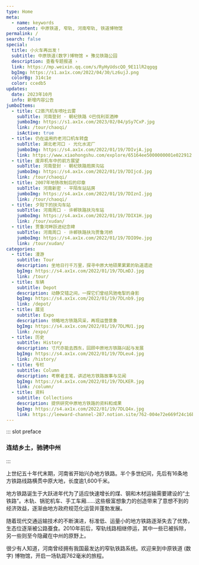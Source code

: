 ```yaml
---
type: Home
meta:
  - name: keywords
    content: 中原铁道, 窄轨, 河南窄轨, 铁道博物馆
permalink: /
search: false
special:
  title: 小火车再出发！
  subtitle: 中原铁道(数字)博物馆 × 豫见铁路公园
  description: 查看专题报道 ›
  link: https://mp.weixin.qq.com/s/RyHyUdscQO_9E11lR2qgqg
  bgImg: https://s1.ax1x.com/2022/04/30/Lz6ujJ.png
  colorBg: 314c1e
  color: ccedb5
updates:
  date: 2023年10月
  info: 新增内容公告
jumboItems:
  - title: C2蒸汽机车喷吐云雾
    subTitle: 河南登封 · 朝杞铁路 ©巴伐利亚酒神
    jumboImg: https://s1.ax1x.com/2023/02/04/pSy7CxP.jpg
    link: /tour/chaoqi/
    isActive: true
  - title: 仍在运用的老河口机车转盘
    subTitle: 湖北老河口 · 光化水泥厂
    jumboImg: https://s4.ax1x.com/2022/01/19/7DIvjA.jpg
    link: https://www.xiaohongshu.com/explore/65164ee5000000001e022912
  - title: 废弃机车中的前方展望
    subTitle: 河南登封 · 朝杞铁路炮房沟站
    jumboImg: https://s4.ax1x.com/2022/01/19/7DIjcd.jpg
    link: /tour/chaoqi/
  - title: 2007年地铁改制后的印章
    subTitle: 河南新密 · 平陌车站站房
    jumboImg: https://s4.ax1x.com/2022/01/19/7DIznI.jpg
    link: /tour/chaoqi/
  - title: 夕阳下的扶沟车站
    subTitle: 河南周口 · 许郸铁路扶沟车站
    jumboImg: https://s4.ax1x.com/2022/01/19/7DIX1H.jpg
    link: /tour/xudan/
  - title: 贾鲁河畔跃进纪念碑
    subTitle: 河南周口 · 许郸铁路扶沟贾鲁河桥
    jumboImg: https://s4.ax1x.com/2022/01/19/7DIO9e.jpg
    link: /tour/xudan/
categories:
  - title: 漫游
    subtitle: Tour
    description: 坐地日行千万里，探寻中原大地硕果累累的轨道遗迹
    bgImg: https://s4.ax1x.com/2022/01/19/7DLmDJ.jpg
    link: /tour/
  - title: 车辆
    subtitle: Depot
    description: 动静交错之间，一探它们曾经风驰电掣的身影
    bgImg: https://s4.ax1x.com/2022/01/19/7DLnb9.jpg
    link: /depot/
  - title: 展览
    subtitle: Expo
    description: 领略地方铁路风采，再现运营景象
    bgImg: https://s4.ax1x.com/2022/01/19/7DLMU1.jpg
    link: /expo/
  - title: 历史
    subtitle: History
    description: 寸尺亦能去西东，回顾中原地方铁路兴起与发展
    bgImg: https://s4.ax1x.com/2022/01/19/7DLeu4.jpg
    link: /history/
  - title: 专栏
    subtitle: Column
    description: 考察者主笔，讲述地方铁路故事与见闻
    bgImg: https://s4.ax1x.com/2022/01/19/7DLKER.jpg
    link: /column/
  - title: 资料
    subtitle: Collections    
    description: 提供研究中原地方铁路的资料和成果
    bgImg: https://s4.ax1x.com/2022/01/19/7DLQ4x.jpg
    link: https://leeward-channel-287.notion.site/762-004e72e669f24c16bf2f6497b5fe1866
---
```


::: slot preface
### 连结乡土，驰骋中州
:::

上世纪五十年代末期，河南省开始兴办地方铁路。半个多世纪间，先后有16条地方铁路线路横贯中原大地，长度逾1,600千米。

地方铁路诞生于大跃进年代为了适应快速增长的煤、钢和木材运输需要建设的“土铁路”。木轨、锅驼机车、手工车厢……这些极富想象力的创造带来了意想不到的经济效益，逐渐由地方政府规范化运营并蓬勃发展。

随着现代交通运输技术的不断演进，标准低、运量小的地方铁路逐渐失去了优势，生态位逐渐被公路蚕食。2010年前后，窄轨线路相继停运，其中一些已被拆除，另一些则至今隐藏在中州的原野上。

很少有人知道，河南曾经拥有我国最发达的窄轨铁路系统。欢迎来到中原铁道 (数字) 博物馆，开启一场轨距762毫米的旅程。
